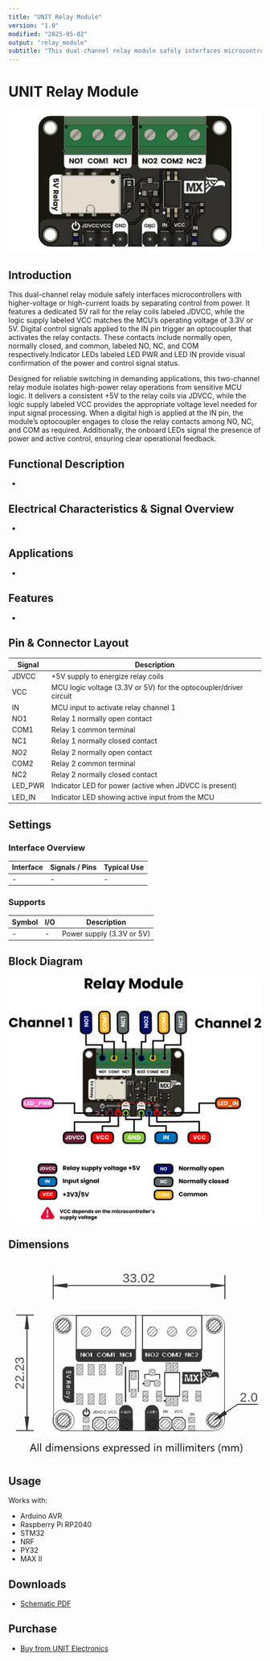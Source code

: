 ```yaml
---
title: "UNIT Relay Module"
version: "1.0"
modified: "2025-05-02"
output: "relay_module"
subtitle: "This dual-channel relay module safely interfaces microcontrollers with higher-voltage or high-current loads by separating control from power."
---
```


<!--
# README_TEMPLATE.md
Este archivo sirve como entrada para generar un PDF técnico estilo datasheet.
Edita las secciones respetando el orden, sin eliminar los encabezados.
-->
 <!-- logo -->

# UNIT Relay Module

![product](./images/product.jpg)

## Introduction

This dual-channel relay module safely interfaces microcontrollers with higher-voltage or high-current loads by separating control from power. It features a dedicated 5V rail for the relay coils labeled JDVCC, while the logic supply labeled VCC matches the MCU’s operating voltage of 3.3V or 5V. Digital control signals applied to the IN pin trigger an optocoupler that activates the relay contacts. These contacts include normally open, normally closed, and common, labeled NO, NC, and COM respectively.Indicator LEDs labeled LED PWR and LED IN provide visual confirmation of the power and control signal status.

Designed for reliable switching in demanding applications, this two-channel relay module isolates high-power relay operations from sensitive MCU logic. It delivers a consistent +5V to the relay coils via JDVCC, while the logic supply labeled VCC provides the appropriate voltage level needed for input signal processing. When a digital high is applied at the IN pin, the module’s optocoupler engages to close the relay contacts among NO, NC, and COM as required. Additionally, the onboard LEDs signal the presence of power and active control, ensuring clear operational feedback.



## Functional Description

- 

## Electrical Characteristics & Signal Overview

- 

## Applications

-

## Features

- 


## Pin & Connector Layout

| Signal  | Description                                                       |
|---------|-------------------------------------------------------------------|
| JDVCC   | +5V supply to energize relay coils                                |
| VCC     | MCU logic voltage (3.3V or 5V) for the optocoupler/driver circuit     |
| IN      | MCU input to activate relay channel 1                             |
| NO1     | Relay 1 normally open contact                                       |
| COM1    | Relay 1 common terminal                                             |
| NC1     | Relay 1 normally closed contact                                     |
| NO2     | Relay 2 normally open contact                                       |
| COM2    | Relay 2 common terminal                                             |
| NC2     | Relay 2 normally closed contact                                     |
| LED_PWR | Indicator LED for power (active when JDVCC is present)              |
| LED_IN  | Indicator LED showing active input from the MCU                     |



## Settings

### Interface Overview

| Interface  | Signals / Pins            | Typical Use                                         |
|------------|----------------------------|-----------------------------------------------------|
| -      | -  | -       |



###  Supports 


| Symbol | I/O   | Description                         |
| ------ | ----- | ----------------------------------- |
| -    | -| Power supply (3.3V or 5V)           |


## Block Diagram

![Function Diagram](images/function-diagram.jpg)

## Dimensions

![Dimensions](images/dimensions.png)

## Usage

Works with:

- Arduino AVR
- Raspberry Pi RP2040
- STM32
- NRF
- PY32
- MAX II 

## Downloads

- [Schematic PDF](docs/schematic.pdf)


## Purchase

- [Buy from UNIT Electronics](https://www.uelectronics.com)
